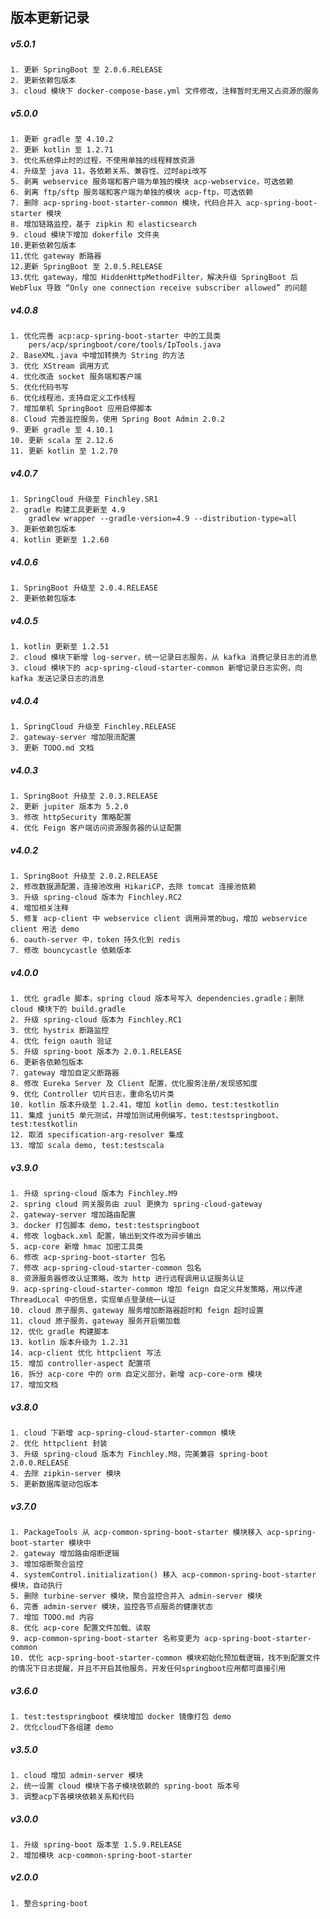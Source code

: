 ## 版本更新记录
##### v5.0.1
    1. 更新 SpringBoot 至 2.0.6.RELEASE
    2. 更新依赖包版本
    3. cloud 模块下 docker-compose-base.yml 文件修改，注释暂时无用又占资源的服务
##### v5.0.0
    1. 更新 gradle 至 4.10.2
    2. 更新 kotlin 至 1.2.71
    3. 优化系统停止时的过程，不使用单独的线程释放资源
    4. 升级至 java 11，各依赖关系、兼容性、过时api改写
    5. 剥离 webservice 服务端和客户端为单独的模块 acp-webservice，可选依赖
    6. 剥离 ftp/sftp 服务端和客户端为单独的模块 acp-ftp，可选依赖
    7. 删除 acp-spring-boot-starter-common 模块，代码合并入 acp-spring-boot-starter 模块
    8. 增加链路监控，基于 zipkin 和 elasticsearch
    9. cloud 模块下增加 dokerfile 文件夹
    10.更新依赖包版本
    11.优化 gateway 断路器
    12.更新 SpringBoot 至 2.0.5.RELEASE
    13.优化 gateway，增加 HiddenHttpMethodFilter，解决升级 SpringBoot 后 WebFlux 导致 “Only one connection receive subscriber allowed” 的问题
##### v4.0.8
    1. 优化完善 acp:acp-spring-boot-starter 中的工具类
        pers/acp/springboot/core/tools/IpTools.java
    2. BaseXML.java 中增加转换为 String 的方法
    3. 优化 XStream 调用方式
    4. 优化改造 socket 服务端和客户端
    5. 优化代码书写
    6. 优化线程池，支持自定义工作线程
    7. 增加单机 SpringBoot 应用启停脚本
    8. Cloud 完善监控服务，使用 Spring Boot Admin 2.0.2
    9. 更新 gradle 至 4.10.1
    10. 更新 scala 至 2.12.6
    11. 更新 kotlin 至 1.2.70
##### v4.0.7
    1. SpringCloud 升级至 Finchley.SR1
    2. gradle 构建工具更新至 4.9
        gradlew wrapper --gradle-version=4.9 --distribution-type=all
    3. 更新依赖包版本
    4. kotlin 更新至 1.2.60
##### v4.0.6
    1. SpringBoot 升级至 2.0.4.RELEASE
    2. 更新依赖包版本
##### v4.0.5
    1. kotlin 更新至 1.2.51
    2. cloud 模块下新增 log-server，统一记录日志服务，从 kafka 消费记录日志的消息
    3. cloud 模块下的 acp-spring-cloud-starter-common 新增记录日志实例，向 kafka 发送记录日志的消息
##### v4.0.4
    1. SpringCloud 升级至 Finchley.RELEASE
    2. gateway-server 增加限流配置
    3. 更新 TODO.md 文档
##### v4.0.3
    1. SpringBoot 升级至 2.0.3.RELEASE
    2. 更新 jupiter 版本为 5.2.0
    3. 修改 httpSecurity 策略配置
    4. 优化 Feign 客户端访问资源服务器的认证配置
##### v4.0.2
    1. SpringBoot 升级至 2.0.2.RELEASE
    2. 修改数据源配置，连接池改用 HikariCP，去除 tomcat 连接池依赖
    3. 升级 spring-cloud 版本为 Finchley.RC2
    4. 增加相关注释
    5. 修复 acp-client 中 webservice client 调用异常的bug，增加 webservice client 用法 demo
    6. oauth-server 中，token 持久化到 redis
    7. 修改 bouncycastle 依赖版本
##### v4.0.0
    1. 优化 gradle 脚本，spring cloud 版本号写入 dependencies.gradle；删除 cloud 模块下的 build.gradle
    2. 升级 spring-cloud 版本为 Finchley.RC1
    3. 优化 hystrix 断路监控
    4. 优化 feign oauth 验证
    5. 升级 spring-boot 版本为 2.0.1.RELEASE
    6. 更新各依赖包版本
    7. gateway 增加自定义断路器
    8. 修改 Eureka Server 及 Client 配置，优化服务注册/发现感知度
    9. 优化 Controller 切片日志，重命名切片类
    10. kotlin 版本升级至 1.2.41，增加 kotlin demo，test:testkotlin
    11. 集成 junit5 单元测试，并增加测试用例编写，test:testspringboot、test:testkotlin
    12. 取消 specification-arg-resolver 集成
    13. 增加 scala demo, test:testscala
##### v3.9.0
    1. 升级 spring-cloud 版本为 Finchley.M9
    2. spring cloud 网关服务由 zuul 更换为 spring-cloud-gateway
    2. gateway-server 增加路由配置
    3. docker 打包脚本 demo，test:testspringboot
    4. 修改 logback.xml 配置，输出到文件改为异步输出
    5. acp-core 新增 hmac 加密工具类
    6. 修改 acp-spring-boot-starter 包名
    7. 修改 acp-spring-cloud-starter-common 包名
    8. 资源服务器修改认证策略，改为 http 进行远程调用认证服务认证
    9. acp-spring-cloud-starter-common 增加 feign 自定义并发策略，用以传递 ThreadLocal 中的信息，实现单点登录统一认证
    10. cloud 原子服务、gateway 服务增加断路器超时和 feign 超时设置
    11. cloud 原子服务、gateway 服务开启懒加载
    12. 优化 gradle 构建脚本
    13. kotlin 版本升级为 1.2.31
    14. acp-client 优化 httpclient 写法
    15. 增加 controller-aspect 配置项
    16. 拆分 acp-core 中的 orm 自定义部分，新增 acp-core-orm 模块
    17. 增加文档
##### v3.8.0
    1. cloud 下新增 acp-spring-cloud-starter-common 模块
    2. 优化 httpclient 封装
    3. 升级 spring-cloud 版本为 Finchley.M8，完美兼容 spring-boot 2.0.0.RELEASE
    4. 去除 zipkin-server 模块
    5. 更新数据库驱动包版本
##### v3.7.0
    1. PackageTools 从 acp-common-spring-boot-starter 模块移入 acp-spring-boot-starter 模块中
    2. gateway 增加路由熔断逻辑
    3. 增加熔断聚合监控
    4. systemControl.initialization() 移入 acp-common-spring-boot-starter 模块，自动执行
    5. 删除 turbine-server 模块，聚合监控合并入 admin-server 模块
    6. 完善 admin-server 模块，监控各节点服务的健康状态
    7. 增加 TODO.md 内容
    8. 优化 acp-core 配置文件加载、读取
    9. acp-common-spring-boot-starter 名称变更为 acp-spring-boot-starter-common
    10. 优化 acp-spring-boot-starter-common 模块初始化预加载逻辑，找不到配置文件的情况下日志提醒，并且不开启其他服务，开发任何springboot应用都可直接引用
##### v3.6.0
    1. test:testspringboot 模块增加 docker 镜像打包 demo
    2. 优化cloud下各组建 demo
##### v3.5.0
    1. cloud 增加 admin-server 模块
    2. 统一设置 cloud 模块下各子模块依赖的 spring-boot 版本号
    3. 调整acp下各模块依赖关系和代码
##### v3.0.0
    1. 升级 spring-boot 版本至 1.5.9.RELEASE
    2. 增加模块 acp-common-spring-boot-starter
##### v2.0.0
    1. 整合spring-boot